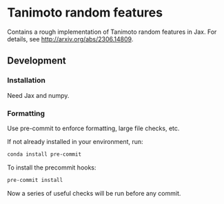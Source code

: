 # Tanimoto random features

Contains a rough implementation of Tanimoto random features in Jax.
For details, see <http://arxiv.org/abs/2306.14809>.

## Development

### Installation

Need Jax and numpy.

### Formatting

Use pre-commit to enforce formatting, large file checks, etc.

If not already installed in your environment, run:

```bash
conda install pre-commit
```

To install the precommit hooks:

```bash
pre-commit install
```

Now a series of useful checks will be run before any commit.
